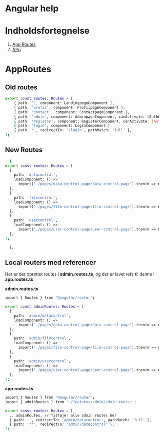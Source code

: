# Angular help

# Indholdsfortegnelse
1. [App Routes](#approutes)
2. [APp](#app)

# AppRoutes
## Old routes

```bash
export const routes: Routes = [
    { path: '', component: LandingpageComponent },
    { path: 'profil', component: ProfilpageComponent },
    { path: 'contact', component: ContactpageComponent },
    { path: 'admin', component: AdminpageComponent, canActivate: [AuthGuard] },
    { path: 'register', component: RegisterComponent, canActivate: [AuthGuard] },
    { path: 'login', component: LoginComponent },
    { path: '', redirectTo: '/login', pathMatch: 'full' },
];
```

## New Routes
```bash
  {
export const routes: Routes = [
  {
    path: 'datacontrol',
    loadComponent: () =>
      import('./pages/data-control-page/data-control-page').then(m => m.DataControlPage),
  },
  {
    path: 'filmcontrol',
    loadComponent: () =>
      import('./pages/film-control-page/film-control-page').then(m => m.FilmControlPage),
  },
  {
    path: 'usercontrol',
    loadComponent: () =>
      import('./pages/user-control-page/user-control-page').then(m => m.UserControlPage),
  },
];

  },
```

## Local routers med referencer
Her er der oprettet routes i **admin.routes.ts**, og der er lavet refs til denne i **app.routes.ts**

**admin.routes.ts**
```bash
import { Routes } from '@angular/router';

export const adminRoutes: Routes = [
  {
    path: 'admin/datacontrol',
    loadComponent: () =>
      import('./pages/data-control-page/data-control-page').then(m => m.DataControlPage),
  },
  {
    path: 'admin/filmcontrol',
    loadComponent: () =>
      import('./pages/film-control-page/film-control-page').then(m => m.FilmControlPage),
  },
  {
    path: 'admin/usercontrol',
    loadComponent: () =>
      import('./pages/user-control-page/user-control-page').then(m => m.UserControlPage),
  },
];
```


**app.routes.ts**
```bash
import { Routes } from '@angular/router';
import { adminRoutes } from './features/admin/admin.routes';

export const routes: Routes = [
  ...adminRoutes, // Tilføjer alle admin routes her
  { path: '', redirectTo: 'admin/datacontrol', pathMatch: 'full' },
  { path: '**', redirectTo: 'admin/datacontrol' },
];
```
